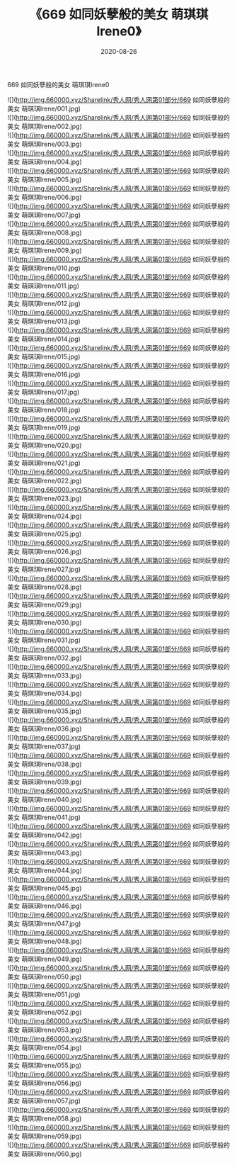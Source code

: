 ﻿---
layout: post
title:  《669 如同妖孽般的美女 萌琪琪Irene0》
date:   2020-08-26
img: http://img.660000.xyz/Sharelink/秀人网/秀人网第01部分/669 如同妖孽般的美女 萌琪琪Irene0/000.jpg
categories: [美女, 清纯, 唯美]
---

669 如同妖孽般的美女 萌琪琪Irene0

  ![](http://img.660000.xyz/Sharelink/秀人网/秀人网第01部分/669 如同妖孽般的美女 萌琪琪Irene/001.jpg) <br> ![](http://img.660000.xyz/Sharelink/秀人网/秀人网第01部分/669 如同妖孽般的美女 萌琪琪Irene/002.jpg) <br> ![](http://img.660000.xyz/Sharelink/秀人网/秀人网第01部分/669 如同妖孽般的美女 萌琪琪Irene/003.jpg) <br> ![](http://img.660000.xyz/Sharelink/秀人网/秀人网第01部分/669 如同妖孽般的美女 萌琪琪Irene/004.jpg) <br> ![](http://img.660000.xyz/Sharelink/秀人网/秀人网第01部分/669 如同妖孽般的美女 萌琪琪Irene/005.jpg) <br> ![](http://img.660000.xyz/Sharelink/秀人网/秀人网第01部分/669 如同妖孽般的美女 萌琪琪Irene/006.jpg) <br> ![](http://img.660000.xyz/Sharelink/秀人网/秀人网第01部分/669 如同妖孽般的美女 萌琪琪Irene/007.jpg) <br> ![](http://img.660000.xyz/Sharelink/秀人网/秀人网第01部分/669 如同妖孽般的美女 萌琪琪Irene/008.jpg) <br> ![](http://img.660000.xyz/Sharelink/秀人网/秀人网第01部分/669 如同妖孽般的美女 萌琪琪Irene/009.jpg) <br> ![](http://img.660000.xyz/Sharelink/秀人网/秀人网第01部分/669 如同妖孽般的美女 萌琪琪Irene/010.jpg) <br> ![](http://img.660000.xyz/Sharelink/秀人网/秀人网第01部分/669 如同妖孽般的美女 萌琪琪Irene/011.jpg) <br> ![](http://img.660000.xyz/Sharelink/秀人网/秀人网第01部分/669 如同妖孽般的美女 萌琪琪Irene/012.jpg) <br> ![](http://img.660000.xyz/Sharelink/秀人网/秀人网第01部分/669 如同妖孽般的美女 萌琪琪Irene/013.jpg) <br> ![](http://img.660000.xyz/Sharelink/秀人网/秀人网第01部分/669 如同妖孽般的美女 萌琪琪Irene/014.jpg) <br> ![](http://img.660000.xyz/Sharelink/秀人网/秀人网第01部分/669 如同妖孽般的美女 萌琪琪Irene/015.jpg) <br> ![](http://img.660000.xyz/Sharelink/秀人网/秀人网第01部分/669 如同妖孽般的美女 萌琪琪Irene/016.jpg) <br> ![](http://img.660000.xyz/Sharelink/秀人网/秀人网第01部分/669 如同妖孽般的美女 萌琪琪Irene/017.jpg) <br> ![](http://img.660000.xyz/Sharelink/秀人网/秀人网第01部分/669 如同妖孽般的美女 萌琪琪Irene/018.jpg) <br> ![](http://img.660000.xyz/Sharelink/秀人网/秀人网第01部分/669 如同妖孽般的美女 萌琪琪Irene/019.jpg) <br> ![](http://img.660000.xyz/Sharelink/秀人网/秀人网第01部分/669 如同妖孽般的美女 萌琪琪Irene/020.jpg) <br> ![](http://img.660000.xyz/Sharelink/秀人网/秀人网第01部分/669 如同妖孽般的美女 萌琪琪Irene/021.jpg) <br> ![](http://img.660000.xyz/Sharelink/秀人网/秀人网第01部分/669 如同妖孽般的美女 萌琪琪Irene/022.jpg) <br> ![](http://img.660000.xyz/Sharelink/秀人网/秀人网第01部分/669 如同妖孽般的美女 萌琪琪Irene/023.jpg) <br> ![](http://img.660000.xyz/Sharelink/秀人网/秀人网第01部分/669 如同妖孽般的美女 萌琪琪Irene/024.jpg) <br> ![](http://img.660000.xyz/Sharelink/秀人网/秀人网第01部分/669 如同妖孽般的美女 萌琪琪Irene/025.jpg) <br> ![](http://img.660000.xyz/Sharelink/秀人网/秀人网第01部分/669 如同妖孽般的美女 萌琪琪Irene/026.jpg) <br> ![](http://img.660000.xyz/Sharelink/秀人网/秀人网第01部分/669 如同妖孽般的美女 萌琪琪Irene/027.jpg) <br> ![](http://img.660000.xyz/Sharelink/秀人网/秀人网第01部分/669 如同妖孽般的美女 萌琪琪Irene/028.jpg) <br> ![](http://img.660000.xyz/Sharelink/秀人网/秀人网第01部分/669 如同妖孽般的美女 萌琪琪Irene/029.jpg) <br> ![](http://img.660000.xyz/Sharelink/秀人网/秀人网第01部分/669 如同妖孽般的美女 萌琪琪Irene/030.jpg) <br> ![](http://img.660000.xyz/Sharelink/秀人网/秀人网第01部分/669 如同妖孽般的美女 萌琪琪Irene/031.jpg) <br> ![](http://img.660000.xyz/Sharelink/秀人网/秀人网第01部分/669 如同妖孽般的美女 萌琪琪Irene/032.jpg) <br> ![](http://img.660000.xyz/Sharelink/秀人网/秀人网第01部分/669 如同妖孽般的美女 萌琪琪Irene/033.jpg) <br> ![](http://img.660000.xyz/Sharelink/秀人网/秀人网第01部分/669 如同妖孽般的美女 萌琪琪Irene/034.jpg) <br> ![](http://img.660000.xyz/Sharelink/秀人网/秀人网第01部分/669 如同妖孽般的美女 萌琪琪Irene/035.jpg) <br> ![](http://img.660000.xyz/Sharelink/秀人网/秀人网第01部分/669 如同妖孽般的美女 萌琪琪Irene/036.jpg) <br> ![](http://img.660000.xyz/Sharelink/秀人网/秀人网第01部分/669 如同妖孽般的美女 萌琪琪Irene/037.jpg) <br> ![](http://img.660000.xyz/Sharelink/秀人网/秀人网第01部分/669 如同妖孽般的美女 萌琪琪Irene/038.jpg) <br> ![](http://img.660000.xyz/Sharelink/秀人网/秀人网第01部分/669 如同妖孽般的美女 萌琪琪Irene/039.jpg) <br> ![](http://img.660000.xyz/Sharelink/秀人网/秀人网第01部分/669 如同妖孽般的美女 萌琪琪Irene/040.jpg) <br> ![](http://img.660000.xyz/Sharelink/秀人网/秀人网第01部分/669 如同妖孽般的美女 萌琪琪Irene/041.jpg) <br> ![](http://img.660000.xyz/Sharelink/秀人网/秀人网第01部分/669 如同妖孽般的美女 萌琪琪Irene/042.jpg) <br> ![](http://img.660000.xyz/Sharelink/秀人网/秀人网第01部分/669 如同妖孽般的美女 萌琪琪Irene/043.jpg) <br> ![](http://img.660000.xyz/Sharelink/秀人网/秀人网第01部分/669 如同妖孽般的美女 萌琪琪Irene/044.jpg) <br> ![](http://img.660000.xyz/Sharelink/秀人网/秀人网第01部分/669 如同妖孽般的美女 萌琪琪Irene/045.jpg) <br> ![](http://img.660000.xyz/Sharelink/秀人网/秀人网第01部分/669 如同妖孽般的美女 萌琪琪Irene/046.jpg) <br> ![](http://img.660000.xyz/Sharelink/秀人网/秀人网第01部分/669 如同妖孽般的美女 萌琪琪Irene/047.jpg) <br> ![](http://img.660000.xyz/Sharelink/秀人网/秀人网第01部分/669 如同妖孽般的美女 萌琪琪Irene/048.jpg) <br> ![](http://img.660000.xyz/Sharelink/秀人网/秀人网第01部分/669 如同妖孽般的美女 萌琪琪Irene/049.jpg) <br> ![](http://img.660000.xyz/Sharelink/秀人网/秀人网第01部分/669 如同妖孽般的美女 萌琪琪Irene/050.jpg) <br> ![](http://img.660000.xyz/Sharelink/秀人网/秀人网第01部分/669 如同妖孽般的美女 萌琪琪Irene/051.jpg) <br> ![](http://img.660000.xyz/Sharelink/秀人网/秀人网第01部分/669 如同妖孽般的美女 萌琪琪Irene/052.jpg) <br> ![](http://img.660000.xyz/Sharelink/秀人网/秀人网第01部分/669 如同妖孽般的美女 萌琪琪Irene/053.jpg) <br> ![](http://img.660000.xyz/Sharelink/秀人网/秀人网第01部分/669 如同妖孽般的美女 萌琪琪Irene/054.jpg) <br> ![](http://img.660000.xyz/Sharelink/秀人网/秀人网第01部分/669 如同妖孽般的美女 萌琪琪Irene/055.jpg) <br> ![](http://img.660000.xyz/Sharelink/秀人网/秀人网第01部分/669 如同妖孽般的美女 萌琪琪Irene/056.jpg) <br> ![](http://img.660000.xyz/Sharelink/秀人网/秀人网第01部分/669 如同妖孽般的美女 萌琪琪Irene/057.jpg) <br> ![](http://img.660000.xyz/Sharelink/秀人网/秀人网第01部分/669 如同妖孽般的美女 萌琪琪Irene/058.jpg) <br> ![](http://img.660000.xyz/Sharelink/秀人网/秀人网第01部分/669 如同妖孽般的美女 萌琪琪Irene/059.jpg) <br> ![](http://img.660000.xyz/Sharelink/秀人网/秀人网第01部分/669 如同妖孽般的美女 萌琪琪Irene/060.jpg) <br>